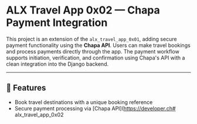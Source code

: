 # ALX Travel App 0x02 — Chapa Payment Integration

This project is an extension of the `alx_travel_app_0x01`, adding secure payment functionality using the **Chapa API**. Users can make travel bookings and process payments directly through the app. The payment workflow supports initiation, verification, and confirmation using Chapa's API with a clean integration into the Django backend.

---

## 🚀 Features

- Book travel destinations with a unique booking reference
- Secure payment processing via [Chapa API](https://developer.ch# alx_travel_app_0x02

